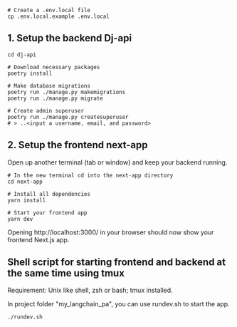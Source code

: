 ```shell
# Create a .env.local file
cp .env.local.example .env.local
```

## 1. Setup the backend **Dj-api**

```shell
cd dj-api

# Download necessary packages
poetry install

# Make database migrations
poetry run ./manage.py makemigrations
poetry run ./manage.py migrate 

# Create admin superuser
poetry run ./manage.py createsuperuser
# > ..<input a username, email, and password>
```

##  2. Setup the frontend **next-app**

Open up another terminal (tab or window) and keep your backend running.

```shell
# In the new terminal cd into the next-app directory
cd next-app

# Install all dependencies
yarn install 

# Start your frontend app
yarn dev
```

Opening http://localhost:3000/ in your browser should now show your frontend Next.js app.

## Shell script for starting frontend and backend at the same time using tmux

Requirement: Unix like shell, zsh or bash; tmux installed.

In project folder "my_langchain_pa", you can use rundev.sh to start the app.

```shell
./rundev.sh
```
